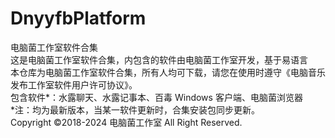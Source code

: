 # DnyyfbPlatform
电脑菌工作室软件合集<br>
这是电脑菌工作室软件合集，内包含的软件由电脑菌工作室开发，基于易语言<br>
本仓库为电脑菌工作室软件合集，所有人均可下载，请您在使用时遵守《电脑音乐发布工作室软件用户许可协议》。<br>
包含软件*：水露聊天、水露记事本、百毒 Windows 客户端、电脑菌浏览器<br>
*注：均为最新版本，当某一软件更新时，合集安装包同步更新。<br>
Copyright ©2018-2024 电脑菌工作室 All Right Reserved.<br>
